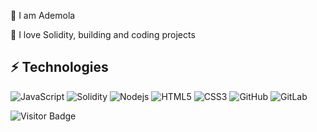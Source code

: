 👋 I am Ademola

🌱 I love Solidity, building and coding projects


## ⚡ Technologies

![JavaScript](https://img.shields.io/badge/-JavaScript-black?style=flat-square&logo=javascript)
![Solidity](https://img.shields.io/badge/-Solidity-black?style=flat-square&logo=solidity)
![Nodejs](https://img.shields.io/badge/-Nodejs-black?style=flat-square&logo=Node.js)
![HTML5](https://img.shields.io/badge/-HTML5-E34F26?style=flat-square&logo=html5&logoColor=white)
![CSS3](https://img.shields.io/badge/-CSS3-1572B6?style=flat-square&logo=css3)
![GitHub](https://img.shields.io/badge/-GitHub-181717?style=flat-square&logo=github)
![GitLab](https://img.shields.io/badge/-GitLab-FCA121?style=flat-square&logo=gitlab)

<!-- ![Github Stats](https://github-readme-stats.vercel.app/api?username=ademolahh&count_private=true&show_icons=true&include_all_commits=true)
![Top Langs](https://github-readme-stats.vercel.app/api/top-langs/?username=ademolahh&hide=TeX&layout=compact) -->

![Visitor Badge](https://visitor-badge.laobi.icu/badge?page_id=ademolahh.ademolahh)

